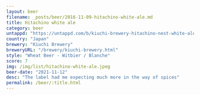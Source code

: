 ```yaml
---
layout: beer
filename: _posts/beer/2016-11-09-hitachino-white-ale.md
title: Hitachino white ale
category: beer
untappd: "https://untappd.com/b/kiuchi-brewery-hitachino-nest-white-ale/1573"
country: "Japan"
brewery: "Kiuchi Brewery"
breweryURL: "/brewery/kiuchi-brewery.html"
style: "Wheat Beer - Witbier / Blanche"
score: 7
img: /img/list/hitachino-white-ale.jpeg
beer-date: "2021-11-12"
desc: "The label had me expecting much more in the way of spices"
permalink: /beer/:title.html
---
```

